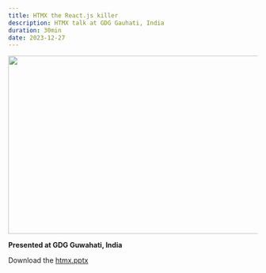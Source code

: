 ```yaml
---
title: HTMX the React.js killer
description: HTMX talk at GDG Gauhati, India
duration: 30min
date: 2023-12-27
---
```


<img src="/images/talk-assets/htmx-images-0.jpg" alt="" width="640" height="360" />

**Presented at GDG Guwahati, India**

<p>
    Download the <a href="../../../../assets/htmx.pptx" download="htmx.pptx">htmx.pptx</a>
</p>
